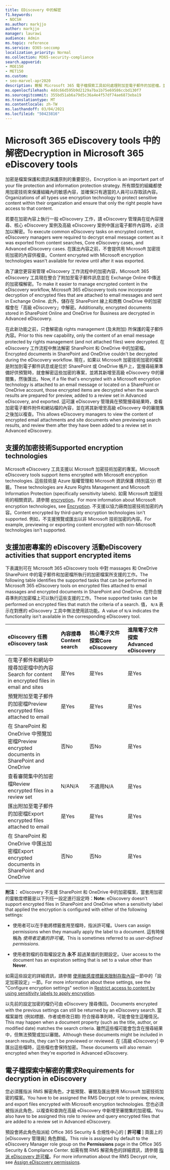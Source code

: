 ```yaml
---
title: EDiscovery 中的解密
f1.keywords:
- NOCSH
ms.author: markjjo
author: markjjo
manager: laurawi
audience: Admin
ms.topic: reference
ms.service: O365-seccomp
localization_priority: Normal
ms.collection: M365-security-compliance
search.appverid:
- MOE150
- MET150
ms.custom:
- seo-marvel-apr2020
description: 瞭解 Microsoft 365 電子檔探索工具如何處理附加至電子郵件的加密檔，並儲存在 SharePoint 線上和商務 OneDrive 中。
ms.openlocfilehash: 4ddc66d595b9d2129a7ba1b75e69586ccbd130f7
ms.sourcegitcommit: 355bd51ab6a79d5c36a4e4f57df74ae6873eba19
ms.translationtype: MT
ms.contentlocale: zh-TW
ms.lasthandoff: 03/04/2021
ms.locfileid: "50423816"
---
```

# <a name="decryption-in-microsoft-365-ediscovery-tools"></a><span data-ttu-id="5171a-103">Microsoft 365 eDiscovery tools 中的解密</span><span class="sxs-lookup"><span data-stu-id="5171a-103">Decryption in Microsoft 365 eDiscovery tools</span></span>

<span data-ttu-id="5171a-104">加密是檔案保護和資訊保護原則的重要部分。</span><span class="sxs-lookup"><span data-stu-id="5171a-104">Encryption is an important part of your file protection and information protection strategy.</span></span> <span data-ttu-id="5171a-105">所有類型的組織都使用加密技術來保護組織內的敏感內容，並確保只有適當的人員可以存取該內容。</span><span class="sxs-lookup"><span data-stu-id="5171a-105">Organizations of all types use encryption technology to protect sensitive content within their organization and ensure that only the right people have access to that content.</span></span>

<span data-ttu-id="5171a-106">若要在加密內容上執行一般 eDiscovery 工作，請 eDiscovery 管理員在從內容搜尋、核心 eDiscovery 案例及高級 eDiscovery 案例中匯出電子郵件內容時，必須加以解密。</span><span class="sxs-lookup"><span data-stu-id="5171a-106">To execute common eDiscovery tasks on encrypted content, eDiscovery managers were required to decrypt email message content as it was exported from content searches, Core eDiscovery cases, and Advanced eDiscovery cases.</span></span> <span data-ttu-id="5171a-107">在匯出內容之前，不會提供用 Microsoft 加密技術加密的內容供複查。</span><span class="sxs-lookup"><span data-stu-id="5171a-107">Content encrypted with Microsoft encryption technologies wasn't available for review until after it was exported.</span></span>

<span data-ttu-id="5171a-108">為了讓您更容易管理 eDiscovery 工作流程中的加密內容，Microsoft 365 eDiscovery 工具現在整合了附加至電子郵件訊息並在 Exchange Online 中傳送的加密檔解密。</span><span class="sxs-lookup"><span data-stu-id="5171a-108">To make it easier to manage encrypted content in the eDiscovery workflow, Microsoft 365 eDiscovery tools now incorporate decryption of encrypted files that are attached to email messages and sent in Exchange Online.</span></span> <span data-ttu-id="5171a-109">此外，儲存在 SharePoint 線上和商務 OneDrive 中的加密檔會在「高級 eDiscovery」中解密。</span><span class="sxs-lookup"><span data-stu-id="5171a-109">Additionally, encrypted documents stored in SharePoint Online and OneDrive for Business are decrypted in Advanced eDiscovery.</span></span> 

<span data-ttu-id="5171a-110">在此新功能之前，只會解密由 rights management (及未附加) 所保護的電子郵件內容。</span><span class="sxs-lookup"><span data-stu-id="5171a-110">Prior to this new capability, only the content of an email message protected by rights management (and not attached files) were decrypted.</span></span> <span data-ttu-id="5171a-111">在 eDiscovery 工作流程中無法解密 SharePoint 和 OneDrive 中的加密檔。</span><span class="sxs-lookup"><span data-stu-id="5171a-111">Encrypted documents in SharePoint and OneDrive couldn't be decrypted during the eDiscovery workflow.</span></span> <span data-ttu-id="5171a-112">現在，如果以 Microsoft 加密技術加密的檔案是附加到電子郵件訊息或是位於 SharePoint 或 OneDrive 帳戶上，當搜尋結果準備好供預覽時，就會解密這些加密的專案，並將其新增至高級 eDiscovery 中的審閱集，然後匯出。</span><span class="sxs-lookup"><span data-stu-id="5171a-112">Now, if a file that's encrypted with a Microsoft encryption technology is attached to an email message or located on a SharePoint or OneDrive account, those encrypted items are decrypted when the search results are prepared for preview, added to a review set in Advanced eDiscovery, and exported.</span></span> <span data-ttu-id="5171a-113">這可讓 eDiscovery 管理員在預覽搜尋結果時，查看加密電子郵件附件和網站檔的內容，並在將其新增至高級 eDiscovery 中的審閱集之後加以複查。</span><span class="sxs-lookup"><span data-stu-id="5171a-113">This allows eDiscovery managers to view the content of encrypted email attachments and site documents when previewing search results, and review them after they have been added to a review set in Advanced eDiscovery.</span></span>

## <a name="supported-encryption-technologies"></a><span data-ttu-id="5171a-114">支援的加密技術</span><span class="sxs-lookup"><span data-stu-id="5171a-114">Supported encryption technologies</span></span>

<span data-ttu-id="5171a-115">Microsoft eDiscovery 工具支援以 Microsoft 加密技術加密的專案。</span><span class="sxs-lookup"><span data-stu-id="5171a-115">Microsoft eDiscovery tools support items encrypted with Microsoft encryption technologies.</span></span> <span data-ttu-id="5171a-116">這些技術是 Azure 版權管理和 Microsoft 資訊保護 (特別區分) 標籤。</span><span class="sxs-lookup"><span data-stu-id="5171a-116">These technologies are Azure Rights Management and Microsoft Information Protection (specifically sensitivity labels).</span></span> <span data-ttu-id="5171a-117">如需 Microsoft 加密技術的相關資訊，請參閱 [encryption](encryption.md)。</span><span class="sxs-lookup"><span data-stu-id="5171a-117">For more information about Microsoft encryption technologies, see [Encryption](encryption.md).</span></span> <span data-ttu-id="5171a-118">不支援以協力廠商加密技術加密的內容。</span><span class="sxs-lookup"><span data-stu-id="5171a-118">Content encrypted by third-party encryption technologies isn't supported.</span></span> <span data-ttu-id="5171a-119">例如，不支援預覽或匯出以非 Microsoft 技術加密的內容。</span><span class="sxs-lookup"><span data-stu-id="5171a-119">For example, previewing or exporting content encrypted with non-Microsoft technologies isn't supported.</span></span>

## <a name="ediscovery-activities-that-support-encrypted-items"></a><span data-ttu-id="5171a-120">支援加密專案的 eDiscovery 活動</span><span class="sxs-lookup"><span data-stu-id="5171a-120">eDiscovery activities that support encrypted items</span></span>

<span data-ttu-id="5171a-121">下表識別可在 Microsoft 365 eDiscovery tools 中對 massages 和 OneDrive SharePoint 中的電子郵件和加密檔所執行的加密檔案所支援的工作。</span><span class="sxs-lookup"><span data-stu-id="5171a-121">The following table identifies the supported tasks that can be performed in Microsoft 365 eDiscovery tools on encrypted files attached to email massages and encrypted documents in SharePoint and OneDrive.</span></span> <span data-ttu-id="5171a-122">在符合搜尋準則的加密檔上可以執行這些支援的工作。</span><span class="sxs-lookup"><span data-stu-id="5171a-122">These supported tasks can be performed on encrypted files that match the criteria of a search.</span></span> <span data-ttu-id="5171a-123">值， `N/A` 表示在對應的 eDiscovery 工具中無法使用該功能。</span><span class="sxs-lookup"><span data-stu-id="5171a-123">A value of `N/A` indicates the functionality isn't available in the corresponding eDiscovery tool.</span></span>

|<span data-ttu-id="5171a-124">eDiscovery 任務</span><span class="sxs-lookup"><span data-stu-id="5171a-124">eDiscovery task</span></span>  |<span data-ttu-id="5171a-125">內容搜尋</span><span class="sxs-lookup"><span data-stu-id="5171a-125">Content search</span></span>  |<span data-ttu-id="5171a-126">核心電子文件探索</span><span class="sxs-lookup"><span data-stu-id="5171a-126">Core eDiscovery</span></span>  |<span data-ttu-id="5171a-127">進階電子文件探索</span><span class="sxs-lookup"><span data-stu-id="5171a-127">Advanced eDiscovery</span></span>  |
|:---------|:---------|:---------|:---------|
|<span data-ttu-id="5171a-128">在電子郵件和網站中搜尋加密檔中的內容</span><span class="sxs-lookup"><span data-stu-id="5171a-128">Search for content in encrypted files in email and sites</span></span>     |<span data-ttu-id="5171a-129">是</span><span class="sxs-lookup"><span data-stu-id="5171a-129">Yes</span></span>      |<span data-ttu-id="5171a-130">是</span><span class="sxs-lookup"><span data-stu-id="5171a-130">Yes</span></span>      |<span data-ttu-id="5171a-131">是</span><span class="sxs-lookup"><span data-stu-id="5171a-131">Yes</span></span>      |
|<span data-ttu-id="5171a-132">預覽附加至電子郵件的加密檔</span><span class="sxs-lookup"><span data-stu-id="5171a-132">Preview encrypted files attached to email</span></span>     |<span data-ttu-id="5171a-133">是</span><span class="sxs-lookup"><span data-stu-id="5171a-133">Yes</span></span>      |<span data-ttu-id="5171a-134">是</span><span class="sxs-lookup"><span data-stu-id="5171a-134">Yes</span></span>     |<span data-ttu-id="5171a-135">是</span><span class="sxs-lookup"><span data-stu-id="5171a-135">Yes</span></span>       |
|<span data-ttu-id="5171a-136">在 SharePoint 和 OneDrive 中預覽加密檔</span><span class="sxs-lookup"><span data-stu-id="5171a-136">Preview encrypted documents in SharePoint and OneDrive</span></span>|<span data-ttu-id="5171a-137">否</span><span class="sxs-lookup"><span data-stu-id="5171a-137">No</span></span>      |<span data-ttu-id="5171a-138">否</span><span class="sxs-lookup"><span data-stu-id="5171a-138">No</span></span>    |<span data-ttu-id="5171a-139">是</span><span class="sxs-lookup"><span data-stu-id="5171a-139">Yes</span></span>       |
|<span data-ttu-id="5171a-140">查看審閱集中的加密檔</span><span class="sxs-lookup"><span data-stu-id="5171a-140">Review encrypted files in a review set</span></span>    |<span data-ttu-id="5171a-141">N/A</span><span class="sxs-lookup"><span data-stu-id="5171a-141">N/A</span></span>      |<span data-ttu-id="5171a-142">不適用</span><span class="sxs-lookup"><span data-stu-id="5171a-142">N/A</span></span>        | <span data-ttu-id="5171a-143">是</span><span class="sxs-lookup"><span data-stu-id="5171a-143">Yes</span></span>        |
|<span data-ttu-id="5171a-144">匯出附加至電子郵件的加密檔</span><span class="sxs-lookup"><span data-stu-id="5171a-144">Export encrypted files attached to email</span></span>    |<span data-ttu-id="5171a-145">是</span><span class="sxs-lookup"><span data-stu-id="5171a-145">Yes</span></span>       |<span data-ttu-id="5171a-146">是</span><span class="sxs-lookup"><span data-stu-id="5171a-146">Yes</span></span>  |<span data-ttu-id="5171a-147">是</span><span class="sxs-lookup"><span data-stu-id="5171a-147">Yes</span></span>    |
|<span data-ttu-id="5171a-148">在 SharePoint 和 OneDrive 中匯出加密檔</span><span class="sxs-lookup"><span data-stu-id="5171a-148">Export encrypted documents in SharePoint and OneDrive</span></span>    |<span data-ttu-id="5171a-149">否</span><span class="sxs-lookup"><span data-stu-id="5171a-149">No</span></span>       |<span data-ttu-id="5171a-150">否</span><span class="sxs-lookup"><span data-stu-id="5171a-150">No</span></span>  |<span data-ttu-id="5171a-151">是</span><span class="sxs-lookup"><span data-stu-id="5171a-151">Yes</span></span>    |
|||||

<span data-ttu-id="5171a-152">**附注：** eDiscovery 不支援 SharePoint 和 OneDrive 中的加密檔案，當套用加密的靈敏度標籤是以下列任一設定進行設定時：</span><span class="sxs-lookup"><span data-stu-id="5171a-152">**Note:** eDiscovery doesn't support encrypted files in SharePoint and OneDrive when a sensitivity label that applied the encryption is configured with either of the following settings:</span></span>

- <span data-ttu-id="5171a-153">使用者可以在手動將標籤套用至檔時，指派許可權。</span><span class="sxs-lookup"><span data-stu-id="5171a-153">Users can assign permissions when they manually apply the label to a document.</span></span> <span data-ttu-id="5171a-154">這有時候稱為 *使用者定義的許可權*。</span><span class="sxs-lookup"><span data-stu-id="5171a-154">This is sometimes referred to as *user-defined permissions*.</span></span><br/>

- <span data-ttu-id="5171a-155">使用者對檔的存取權設定為 **永不** 超過某值的到期設定。</span><span class="sxs-lookup"><span data-stu-id="5171a-155">User access to the document has an expiration setting that is set to a value other than **Never**.</span></span>

<span data-ttu-id="5171a-156">如需這些設定的詳細資訊，請參閱 [使用敏感度標籤來限制存取內容](encryption-sensitivity-labels.md#configure-encryption-settings)一節中的「設定加密設定」一節。</span><span class="sxs-lookup"><span data-stu-id="5171a-156">For more information about these settings, see the "Configure encryption settings" section in [Restrict access to content by using sensitivity labels to apply encryption](encryption-sensitivity-labels.md#configure-encryption-settings).</span></span>

<span data-ttu-id="5171a-157">以先前的設定加密的檔仍可由 eDiscovery 搜尋傳回。</span><span class="sxs-lookup"><span data-stu-id="5171a-157">Documents encrypted with the previous settings can still be returned by an eDiscovery search.</span></span> <span data-ttu-id="5171a-158">當檔案屬性 (例如標題、作者或修改日期) 符合搜尋準則時，可能會發生這種情況。</span><span class="sxs-lookup"><span data-stu-id="5171a-158">This may happen when a document property (such as the title, author, or modified date) matches the search criteria.</span></span> <span data-ttu-id="5171a-159">雖然這些檔可能會包含在搜尋結果中，但無法預覽或加以審閱。</span><span class="sxs-lookup"><span data-stu-id="5171a-159">Although these documents might be included in search results, they can't be previewed or reviewed.</span></span> <span data-ttu-id="5171a-160">在 [高級 eDiscovery] 中匯出這些檔時，這些檔也會保持加密。</span><span class="sxs-lookup"><span data-stu-id="5171a-160">These documents will also remain encrypted when they're exported in Advanced eDiscovery.</span></span>

## <a name="requirements-for-decryption-in-ediscovery"></a><span data-ttu-id="5171a-161">電子檔探索中解密的需求</span><span class="sxs-lookup"><span data-stu-id="5171a-161">Requirements for decryption in eDiscovery</span></span>

<span data-ttu-id="5171a-162">您必須獲指派 RMS 解密角色，才能預覽、審閱及匯出使用 Microsoft 加密技術加密的檔案。</span><span class="sxs-lookup"><span data-stu-id="5171a-162">You have to be assigned the RMS Decrypt role to preview, review, and export files encrypted with Microsoft encryption technologies.</span></span> <span data-ttu-id="5171a-163">您也必須被指派此角色，以複查和查詢在高級 eDiscovery 中新增至審閱集的加密檔。</span><span class="sxs-lookup"><span data-stu-id="5171a-163">You also have to be assigned this role to review and query encrypted files that are added to a review set in Advanced eDiscovery.</span></span>

<span data-ttu-id="5171a-164">預設會將此角色指派給 Office 365 Security & 合規性中心的 [ **許可權** ] 頁面上的 [eDiscovery 管理員] 角色群組。</span><span class="sxs-lookup"><span data-stu-id="5171a-164">This role is assigned by default to the eDiscovery Manager role group on the **Permissions** page in the Office 365 Security & Compliance Center.</span></span> <span data-ttu-id="5171a-165">如需有關 RMS 解密角色的詳細資訊，請參閱 [指派 eDiscovery 許可權](assign-ediscovery-permissions.md#rms-decrypt)。</span><span class="sxs-lookup"><span data-stu-id="5171a-165">For more information about the RMS Decrypt role, see [Assign eDiscovery permissions](assign-ediscovery-permissions.md#rms-decrypt).</span></span>
